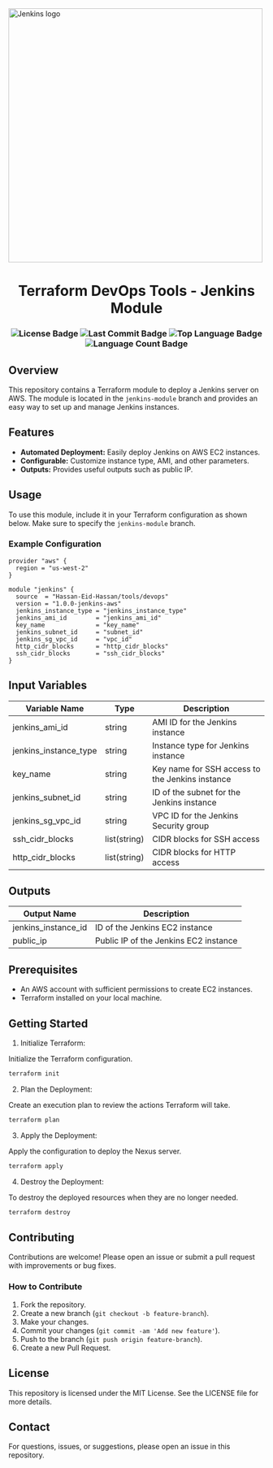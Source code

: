<a href="https://jenkins.io">
    <img align="center" width="500" src="https://www.jenkins.io/images/jenkins-logo-title-dark.svg" alt="Jenkins logo"> 
</a>
<p align="center">
    <h1 align="center">Terraform DevOps Tools - Jenkins Module</h1>
</p>
<h3 align="center">
    <img src="https://img.shields.io/github/license/Hassan-Eid-Hassan/terraform-devops-tools?logoColor=white&label=License&color=F44336" alt="License Badge">
    <img src="https://img.shields.io/github/last-commit/Hassan-Eid-Hassan/terraform-devops-tools?style=flat&logo=git&logoColor=white&color=FFFFFF" alt="Last Commit Badge">
    <img src="https://img.shields.io/github/languages/top/Hassan-Eid-Hassan/terraform-devops-tools?style=flat&color=000000" alt="Top Language Badge">
    <img src="https://img.shields.io/github/languages/count/Hassan-Eid-Hassan/terraform-devops-tools?style=flat&color=000000" alt="Language Count Badge">
</h3>

## Overview

This repository contains a Terraform module to deploy a Jenkins server on AWS. The module is located in the `jenkins-module` branch and provides an easy way to set up and manage Jenkins instances.

## Features

- **Automated Deployment:** Easily deploy Jenkins on AWS EC2 instances.
- **Configurable:** Customize instance type, AMI, and other parameters.
- **Outputs:** Provides useful outputs such as public IP.

## Usage

To use this module, include it in your Terraform configuration as shown below. Make sure to specify the `jenkins-module` branch.

### Example Configuration

```hcl
provider "aws" {
  region = "us-west-2"
}

module "jenkins" {
  source  = "Hassan-Eid-Hassan/tools/devops"
  version = "1.0.0-jenkins-aws"
  jenkins_instance_type = "jenkins_instance_type"
  jenkins_ami_id        = "jenkins_ami_id"
  key_name              = "key_name"
  jenkins_subnet_id     = "subnet_id"
  jenkins_sg_vpc_id     = "vpc_id"
  http_cidr_blocks      = "http_cidr_blocks"
  ssh_cidr_blocks       = "ssh_cidr_blocks"
}
```

## Input Variables

| Variable Name          | Type          | Description                                          |
|------------------------|---------------|------------------------------------------------------|
| jenkins_ami_id         | string        | AMI ID for the Jenkins instance                      |
| jenkins_instance_type  | string        | Instance type for Jenkins instance                   |
| key_name               | string        | Key name for SSH access to the Jenkins instance      |
| jenkins_subnet_id      | string        | ID of the subnet for the Jenkins instance            |
| jenkins_sg_vpc_id      | string        | VPC ID for the Jenkins Security group                |
| ssh_cidr_blocks        | list(string)  | CIDR blocks for SSH access                           |
| http_cidr_blocks       | list(string)  | CIDR blocks for HTTP access                          |

## Outputs

| Output Name          | Description                              |
|----------------------|------------------------------------------|
| jenkins_instance_id  | ID of the Jenkins EC2 instance           |
| public_ip            | Public IP of the Jenkins EC2 instance    |

## Prerequisites

- An AWS account with sufficient permissions to create EC2 instances.
- Terraform installed on your local machine.

## Getting Started

1. Initialize Terraform:

Initialize the Terraform configuration.

```sh
terraform init
```

2. Plan the Deployment:

Create an execution plan to review the actions Terraform will take.

```sh
terraform plan
```

3. Apply the Deployment:

Apply the configuration to deploy the Nexus server.

```sh
terraform apply
```

4. Destroy the Deployment:

To destroy the deployed resources when they are no longer needed.

```sh
terraform destroy
```

## Contributing

Contributions are welcome! Please open an issue or submit a pull request with improvements or bug fixes.

### How to Contribute

1. Fork the repository.
2. Create a new branch (`git checkout -b feature-branch`).
3. Make your changes.
4. Commit your changes (`git commit -am 'Add new feature'`).
5. Push to the branch (`git push origin feature-branch`).
6. Create a new Pull Request.

## License

This repository is licensed under the MIT License. See the LICENSE file for more details.

## Contact

For questions, issues, or suggestions, please open an issue in this repository.
